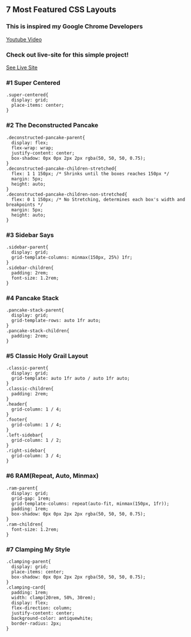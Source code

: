## 7 Most Featured CSS Layouts
### This is inspired my Google Chrome Developers
[Youtube Video](https://www.youtube.com/watch?v=qm0IfG1GyZU&t=269s)

### Check out live-site for this simple project!
[See Live Site](https://bundy-mundi.github.io/modern-css-layouts/)

### #1 Super Centered
    .super-centered{
      display: grid;
      place-items: center;
    }
### #2 The Deconstructed Pancake
    .deconstructed-pancake-parent{
      display: flex;
      flex-wrap: wrap;
      justify-content: center;
      box-shadow: 0px 0px 2px 2px rgba(50, 50, 50, 0.75);
    }
    .deconstructed-pancake-children-stretched{
      flex: 1 1 150px; /* Shrinks until the boxes reaches 150px */
      margin: 5px;
      height: auto;
    }
    .deconstructed-pancake-children-non-stretched{
      flex: 0 1 150px; /* No Stretching, determines each box's width and breakpoints */
      margin: 5px;
      height: auto;
    }

### #3 Sidebar Says
    .sidebar-parent{
      display: grid;
      grid-template-columns: minmax(150px, 25%) 1fr;
    }
    .sidebar-children{
      padding: 2rem;
      font-size: 1.2rem;
    }

### #4 Pancake Stack
    .pancake-stack-parent{
      display: grid;
      grid-template-rows: auto 1fr auto;
    }
    .pancake-stack-children{
      padding: 2rem;
    }


### #5 Classic Holy Grail Layout
    .classic-parent{
      display: grid;
      grid-template: auto 1fr auto / auto 1fr auto;
    }
    .classic-children{
      padding: 2rem;
    }
    .header{
      grid-column: 1 / 4;
    }
    .footer{
      grid-column: 1 / 4;
    }
    .left-sidebar{
      grid-column: 1 / 2;
    }
    .right-sidebar{
      grid-column: 3 / 4;
    }

### #6 RAM(Repeat, Auto, Minmax)
    .ram-parent{
      display: grid;
      grid-gap: 1rem;
      grid-template-columns: repeat(auto-fit, minmax(150px, 1fr));
      padding: 1rem;
      box-shadow: 0px 0px 2px 2px rgba(50, 50, 50, 0.75);
    }
    .ram-children{
      font-size: 1.2rem;
    }

### #7 Clamping My Style
    .clamping-parent{
      display: grid;
      place-items: center;
      box-shadow: 0px 0px 2px 2px rgba(50, 50, 50, 0.75);
    }
    .clamping-card{
      padding: 1rem;
      width: clamp(20rem, 50%, 30rem);
      display: flex;
      flex-direction: column;
      justify-content: center;
      background-color: antiquewhite;
      border-radius: 2px;
    }
